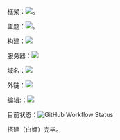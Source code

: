 框架：![ 。](https://img.shields.io/badge/-mkdocs-green)

主题：![。](https://img.shields.io/docker/v/squidfunk/mkdocs-material?label=Material)

构建：![ ](https://img.shields.io/badge/-GitHub%20Actions-blue)

服务器：![ ](https://img.shields.io/badge/-Vercel-blue)

域名：![ ](https://img.shields.io/badge/Freenom-free-red)

外链：![ ](https://img.shields.io/badge/-SMMS-yellowgreen)

编辑:：![ ](https://img.shields.io/badge/-VS%20Code-orange)

目前状态：![GitHub Workflow Status](https://img.shields.io/github/actions/workflow/status/dingeral/doc-note/ci.yml)

搭建（白嫖）完毕。